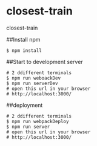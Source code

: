 # closest-train
closest-train

##Install npm
``` text
$ npm install
```

##Start to development server

``` text
# 2 ddifferent terminals  
$ npm run weboackDev
$ npm run serverDev
# open this url in your browser
# http://localhost:3000/
```
##deployment

``` text
# 2 ddifferent terminals  
$ npm run webpackDeploy
$ npm run server
# open this url in your browser
# http://localhost:3000/
```
